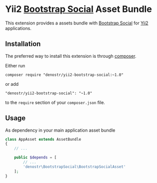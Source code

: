 # Yii2 [Bootstrap Social](https://lipis.github.io/bootstrap-social/) Asset Bundle

This extension provides a assets bundle with [Bootstrap Social](https://lipis.github.io/bootstrap-social/) for [Yii2](http://www.yiiframework.com/) applications.

Installation
------------

The preferred way to install this extension is through [composer](https://getcomposer.org/).

Either run

```
composer require "denostr/yii2-bootstrap-social:~1.0"
```
or add

```
"denostr/yii2-bootstrap-social": "~1.0"
```
to the `require` section of your `composer.json` file.

Usage
-----

As dependency in your main application asset bundle

```php
class AppAsset extends AssetBundle
{
	// ...

	public $depends = [
		// ...
		'denostr\BootstrapSocial\BootstrapSocialAsset'
	];
}
```
